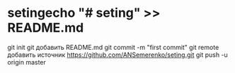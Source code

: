 # setingecho "# seting" >> README.md 
git init 
git добавить README.md 
git commit -m "first commit" 
git remote добавить источник https://github.com/ANSemerenko/seting.git
 git push -u origin master
